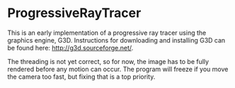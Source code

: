 ProgressiveRayTracer
====================

This is an early implementation of a progressive ray tracer using the graphics engine, G3D.  Instructions for downloading and installing G3D can be found here: http://g3d.sourceforge.net/.

The threading is not yet correct, so for now, the image has to be fully rendered before any motion can occur.  The program will freeze if you move the camera too fast, but fixing that is a top priority.
